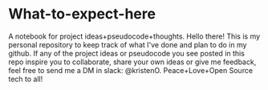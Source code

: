 # What-to-expect-here
A notebook for project ideas+pseudocode+thoughts.
Hello there!
This is my personal repository to keep track of what I've done and plan to do in my github.
If any of the project ideas or pseudocode you see posted in this repo inspire you to collaborate, share your own ideas 
  or give me feedback, feel free to send me a DM in slack: @kristenO.
Peace+Love+Open Source tech to all!
